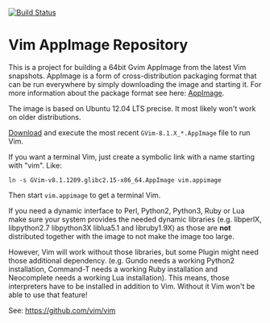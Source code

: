 [![Build Status](https://travis-ci.org/vim/vim-appimage.svg?branch=master)](https://travis-ci.org/vim/vim-appimage)

# Vim AppImage Repository

This is a project for building a 64bit Gvim AppImage from the latest Vim snapshots.
AppImage is a form of cross-distribution packaging format that can be run
everywhere by simply downloading the image and starting it. For more
information about the package format see here: [AppImage](https://appimage.org).

The image is based on Ubuntu 12.04 LTS precise. It most likely won't work on older distributions.

[Download](https://github.com/vim/vim-appimage/releases) and execute the
most recent `GVim-8.1.X_*.AppImage` file to run Vim.

If you want a terminal Vim, just create a symbolic link with a name starting with "vim". Like:
```
ln -s GVim-v8.1.1209.glibc2.15-x86_64.AppImage vim.appimage
```

Then start `vim.appimage` to get a terminal Vim.

If you need a dynamic interface to Perl, Python2, Python3, Ruby or Lua make
sure your system provides the needed dynamic libraries (e.g. libperlX,
libpython2.7 libpython3X liblua5.1 and libruby1.9X) as those are **not**
distributed together with the image to not make the image too large.

However, Vim will work without those libraries, but some Plugin might need those additional dependency.
(e.g. Gundo needs a working Python2 installation, Command-T needs a working Ruby
installation and Neocomplete needs a working Lua installation). This means,
those interpreters have to be installed in addition to Vim. Without it Vim
won't be able to use that feature!

See: https://github.com/vim/vim
